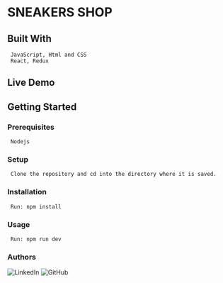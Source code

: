 # SNEAKERS SHOP

## Built With
     JavaScript, Html and CSS
     React, Redux

## Live Demo 

## Getting Started

### Prerequisites
     Nodejs
### Setup
     Clone the repository and cd into the directory where it is saved.
### Installation
     Run: npm install
### Usage
     Run: npm run dev

### Authors
 ![LinkedIn](https://img.shields.io/badge/linkedin-%230077B5.svg?style=for-the-badge&logo=linkedin&logoColor=white)
 ![GitHub](https://img.shields.io/badge/github-%23121011.svg?style=for-the-badge&logo=github&logoColor=white)
